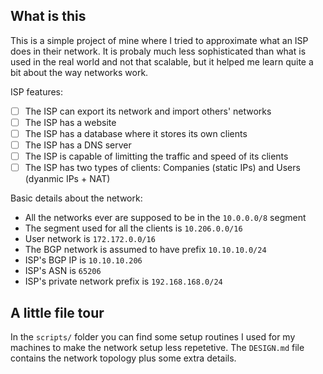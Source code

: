 ## What is this

This is a simple project of mine where I tried to approximate what an ISP does in their network.
It is probaly much less sophisticated than what is used in the real world and not that scalable,
but it helped me learn quite a bit about the way networks work.

ISP features:
- [ ] The ISP can export its network and import others' networks
- [ ] The ISP has a website
- [ ] The ISP has a database where it stores its own clients
- [ ] The ISP has a DNS server
- [ ] The ISP is capable of limitting the traffic and speed of its clients
- [ ] The ISP has two types of clients: Companies (static IPs) and Users (dyanmic IPs + NAT)

Basic details about the network:
* All the networks ever are supposed to be in the `10.0.0.0/8` segment
* The segment used for all the clients is `10.206.0.0/16`
* User network is `172.172.0.0/16`
* The BGP network is assumed to have prefix `10.10.10.0/24`
* ISP's BGP IP is `10.10.10.206`
* ISP's ASN is `65206`
* ISP's private network prefix is `192.168.168.0/24`

## A little file tour

In the `scripts/` folder you can find some setup routines I used for my machines to make the
network setup less repetetive. The `DESIGN.md` file contains the network topology plus some extra
details.